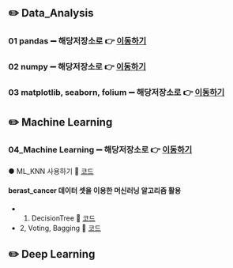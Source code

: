 ## ✏️ Data_Analysis

### 01 pandas ➖ 해당저장소로 👉 [이동하기](https://github.com/Jungddaseul/AI_study/tree/main/01_Pandas)
### 02 numpy ➖ 해당저장소로 👉 [이동하기](https://github.com/Jungddaseul/AI_study/tree/main/02_Numpy)
### 03 matplotlib, seaborn, folium ➖ 해당저장소로 👉 [이동하기](https://github.com/Jungddaseul/AI_study/tree/main/03_matplotlib)

## ✏️ Machine Learning
### 04_Machine Learning ➖ 해당저장소로 👉 [이동하기](04_ML)
● ML_KNN 사용하기 🔗 [코드](./04_ML/ml_basic(KNN).ipynb)
#### berast_cancer 데이터 셋을 이용한 머신러닝 알고리즘 활용
- 1. DecisionTree 🔗 [코드](./04_ML/ML_DecisionTree(cancer).ipynb)
- 2, Voting, Bagging 🔗 [코드](./04_ML/ML_Voting_Vanning(cancer).ipynb)
## ✏️ Deep Learning
